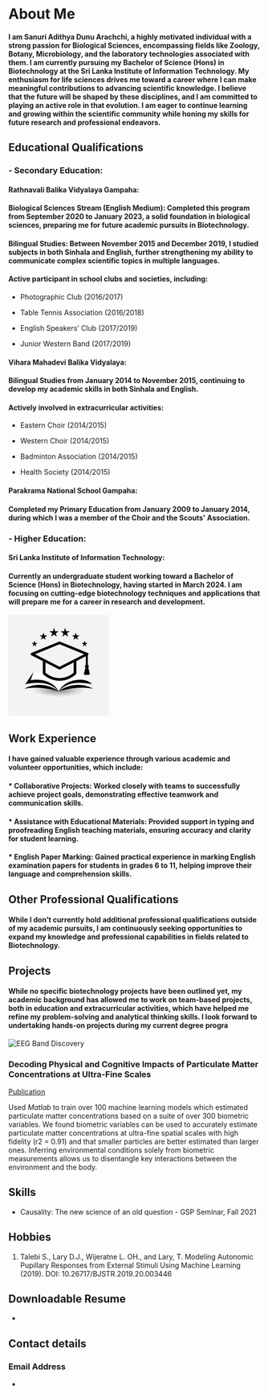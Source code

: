 # About Me

#### I am Sanuri Adithya Dunu Arachchi, a highly motivated individual with a strong passion for Biological Sciences, encompassing fields like Zoology, Botany, Microbiology, and the laboratory technologies associated with them. I am currently pursuing my Bachelor of Science (Hons) in Biotechnology at the Sri Lanka Institute of Information Technology. My enthusiasm for life sciences drives me toward a career where I can make meaningful contributions to advancing scientific knowledge. I believe that the future will be shaped by these disciplines, and I am committed to playing an active role in that evolution. I am eager to continue learning and growing within the scientific community while honing my skills for future research and professional endeavors.



## Educational Qualifications

### - Secondary Education:

#### Rathnavali Balika Vidyalaya Gampaha:

#### Biological Sciences Stream (English Medium): Completed this program from September 2020 to January 2023, a solid foundation in biological sciences, preparing me for future academic pursuits in Biotechnology.

#### Bilingual Studies: Between November 2015 and December 2019, I studied subjects in both Sinhala and English, further strengthening my ability to communicate complex scientific topics in multiple languages.

#### Active participant in school clubs and societies, including:

- Photographic Club (2016/2017)

- Table Tennis Association (2016/2018)

- English Speakers’ Club (2017/2019)

- Junior Western Band (2017/2019)



#### Vihara Mahadevi Balika Vidyalaya:

#### Bilingual Studies from January 2014 to November 2015, continuing to develop my academic skills in both Sinhala and English.

#### Actively involved in extracurricular activities:

- Eastern Choir (2014/2015)

- Western Choir (2014/2015)

- Badminton Association (2014/2015)

- Health Society (2014/2015)



#### Parakrama National School Gampaha:

#### Completed my Primary Education from January 2009 to January 2014, during which I was a member of the Choir and the Scouts' Association.



### - Higher Education:

#### Sri Lanka Institute of Information Technology:

#### Currently an undergraduate student working toward a Bachelor of Science (Hons) in Biotechnology, having started in March 2024. I am focusing on cutting-edge biotechnology techniques and applications that will prepare me for a career in research and development.
               		 

![Education Qualification](https://github.com/Sanuri2003/Sanuri2003.github.io/blob/main/images/Education%20Qualification.jpg?raw=true)

## Work Experience

#### I have gained valuable experience through various academic and volunteer opportunities, which include:

#### * Collaborative Projects: Worked closely with teams to successfully achieve project goals, demonstrating effective teamwork and communication skills.

#### * Assistance with Educational Materials: Provided support in typing and proofreading English teaching materials, ensuring accuracy and clarity for student learning.

#### * English Paper Marking: Gained practical experience in marking English examination papers for students in grades 6 to 11, helping improve their language and comprehension skills.

## Other Professional Qualifications

#### While I don’t currently hold additional professional qualifications outside of my academic pursuits, I am continuously seeking opportunities to expand my knowledge and professional capabilities in fields related to Biotechnology.

## Projects
#### While no specific biotechnology projects have been outlined yet, my academic background has allowed me to work on team-based projects, both in education and extracurricular activities, which have helped me refine my problem-solving and analytical thinking skills. I look forward to undertaking hands-on projects during my current degree progra 

![EEG Band Discovery](/assets/img/eeg_band_discovery.jpeg)

### Decoding Physical and Cognitive Impacts of Particulate Matter Concentrations at Ultra-Fine Scales
[Publication](https://www.mdpi.com/1424-8220/22/11/4240)

Used *Matlab* to train over 100 machine learning models which estimated particulate matter concentrations based on a suite of over 300 biometric variables. We found biometric variables can be used to accurately estimate particulate matter concentrations at ultra-fine spatial scales with high fidelity (r2 = 0.91) and that smaller particles are better estimated than larger ones. Inferring environmental conditions solely from biometric measurements allows us to disentangle key interactions between the environment and the body.


## Skills
- Causality: The new science of an old question - GSP Seminar, Fall 2021


## Hobbies
1. Talebi S., Lary D.J., Wijeratne L. OH., and Lary, T. Modeling Autonomic Pupillary Responses from External Stimuli Using Machine Learning (2019). DOI: 10.26717/BJSTR.2019.20.003446


## Downloadable Resume   
-
##  Contact details
### Email Address
-

